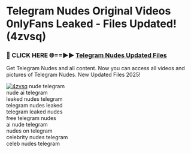 # Telegram Nudes Original Videos 0nlyFans Leaked - Files Updated! (4zvsq)

<h3>🔴 CLICK HERE 🌐==►► <a href="https://tinyurl.com/52m3yx9h" rel="nofollow">Telegram Nudes Updated Files</a></h3>

Get Telegram Nudes and all content. Now you can access all videos and pictures of Telegram Nudes. New Updated Files 2025!

[![4zvsq](https://i.imgur.com/TnHtlc8.gif)](https://tinyurl.com/52m3yx9h)
nude telegram<br>
nude ai telegram<br>
leaked nudes telegram<br>
telegram nudes leaked<br>
telegram leaked nudes<br>
free telegram nudes<br>
ai nude telegram<br>
nudes on telegram<br>
celebrity nudes telegram<br>
celeb nudes telegram